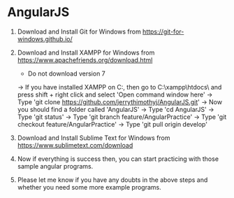# AngularJS

1) Download and Install Git for Windows from https://git-for-windows.github.io/

2) Download and Install XAMPP for Windows from https://www.apachefriends.org/download.html
	* Do not download version 7

	-> If you have installed XAMPP on C:, then go to C:\xampp\htdocs\ and press shift + right click and select 'Open command window here'
	-> Type 'git clone https://github.com/jerrythimothyj/AngularJS.git'
	-> Now you should find a folder called 'AngularJS'
	-> Type 'cd AngularJS'
	-> Type 'git status'
	-> Type 'git branch feature/AngularPractice'
	-> Type 'git checkout feature/AngularPractice'
	-> Type 'git pull origin develop'

3) Download and Install Sublime Text for Windows from https://www.sublimetext.com/download

4) Now if everything is success then, you can start practicing with those sample angular programs.

5) Please let me know if you have any doubts in the above steps and whether you need some more example programs.
